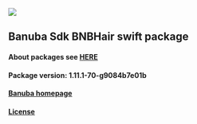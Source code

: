 [![](https://www.banuba.com/hubfs/Banuba_November2018/Images/Banuba%20SDK.png)](https://docs.banuba.com/face-ar-sdk-v1/ios/ios_overview)

## Banuba Sdk BNBHair swift package

#### About packages see [HERE](https://docs.banuba.com/face-ar-sdk-v1/ios/ios_packages)

#### Package version: **1.11.1-70-g9084b7e01b**

#### **[Banuba homepage](https://banuba.com)**

#### **[License](https://www.banuba.com/terms)**
